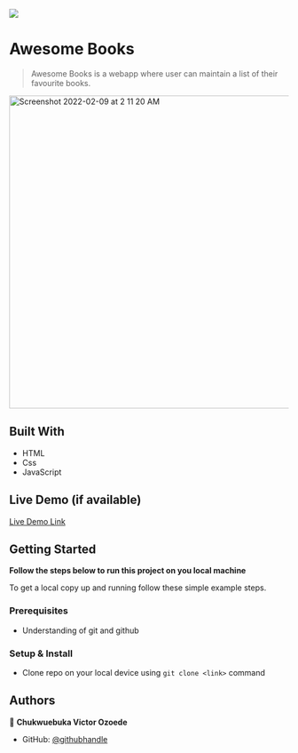 ![](https://img.shields.io/badge/Microverse-blueviolet)

# Awesome Books

> Awesome Books is a webapp where user can maintain a list of their favourite books.

<img width="563" alt="Screenshot 2022-02-09 at 2 11 20 AM" src="https://user-images.githubusercontent.com/87834222/153076378-e7e49c64-0fd0-45ec-9d1d-c252d93a88fa.png">


## Built With

- HTML
- Css
- JavaScript

## Live Demo (if available)

[Live Demo Link](https://chukwuebukavictor.github.io/awesome_books/)

## Getting Started

**Follow the steps below to run this project on you local machine**


To get a local copy up and running follow these simple example steps.

### Prerequisites
- Understanding of git and github
### Setup & Install
- Clone repo on your local device using `git clone <link>` command

## Authors
👤 **Chukwuebuka Victor Ozoede**

- GitHub: [@githubhandle](https://github.com/chukwuebukaVictor)
